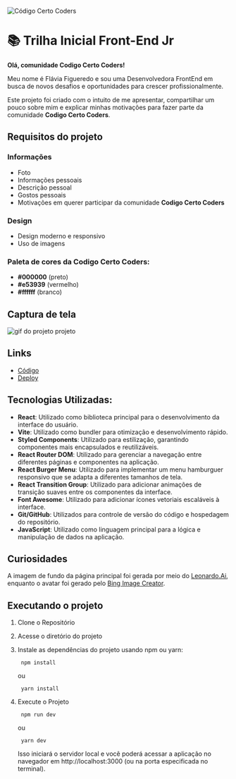 ![Código Certo Coders](https://utfs.io/f/3b2340e8-5523-4aca-a549-0688fd07450e-j4edu.jfif)

# 📚 Trilha Inicial Front-End Jr

**Olá, comunidade Codigo Certo Coders!**

Meu nome é Flávia Figueredo e sou uma Desenvolvedora FrontEnd em busca de novos desafios e oportunidades para crescer profissionalmente.

Este projeto foi criado com o intuito de me apresentar, compartilhar um pouco sobre mim e explicar minhas motivações para fazer parte da comunidade **Codigo Certo Coders**.

## Requisitos do projeto

### Informações

- Foto
- Informações pessoais
- Descrição pessoal
- Gostos pessoais
- Motivações em querer participar da comunidade **Codigo Certo Coders**

### Design

- Design moderno e responsivo
- Uso de imagens

### Paleta de cores da **Codigo Certo Coders:**

- **#000000** (preto)
- **#e53939** (vermelho)
- **#ffffff** (branco)

## Captura de tela

![gif do projeto projeto](public/gif.gif)

## Links

- [Código](https://github.com/flaviafigueredo/TrilhaFrontEndJR-JUN15)
- [Deploy](https://trilha-front-end-jr-jun-15-pearl.vercel.app/)

## Tecnologias Utilizadas:
- **React**: Utilizado como biblioteca principal para o desenvolvimento da interface do usuário.
- **Vite**: Utilizado como bundler para otimização e desenvolvimento rápido.
- **Styled Components**: Utilizado para estilização, garantindo componentes mais encapsulados e reutilizáveis.
- **React Router DOM**: Utilizado para gerenciar a navegação entre diferentes páginas e componentes na aplicação.
- **React Burger Menu**: Utilizado para implementar um menu hamburguer responsivo que se adapta a diferentes tamanhos de tela.
- **React Transition Group**: Utilizado para adicionar animações de transição suaves entre os componentes da interface.
- **Font Awesome**: Utilizado para adicionar ícones vetoriais escaláveis à interface.
- **Git/GitHub**: Utilizados para controle de versão do código e hospedagem do repositório.
- **JavaScript**: Utilizado como linguagem principal para a lógica e manipulação de dados na aplicação.

## Curiosidades
A imagem de fundo da página principal foi gerada por meio do [Leonardo.Ai](https://app.leonardo.ai/), enquanto o avatar foi gerado pelo [Bing Image Creator](https://www.bing.com/images/create).

## Executando o projeto 

1. Clone o Repositório

2. Acesse o diretório do projeto

3. Instale as dependências do projeto usando npm ou yarn:


        npm install

    ou 

        yarn install

4. Execute o Projeto

        npm run dev

    ou

        yarn dev

    Isso iniciará o servidor local e você poderá acessar a aplicação no navegador em http://localhost:3000 (ou na porta especificada no terminal).